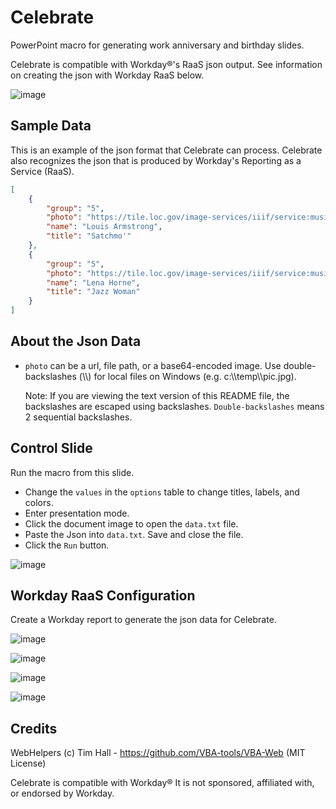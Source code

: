# Celebrate
PowerPoint macro for generating work anniversary and birthday slides.

Celebrate is compatible with Workday®'s RaaS json output. See information on creating the json with Workday RaaS below.

![image](https://user-images.githubusercontent.com/413552/122630517-309abe80-d079-11eb-8882-364dc13029ee.png)

## Sample Data

This is an example of the json format that Celebrate can process.  Celebrate also recognizes the json that is produced by Workday's Reporting as a Service (RaaS).

```json
[
	{
		"group": "5",
		"photo": "https://tile.loc.gov/image-services/iiif/service:music:musgottlieb:musgottlieb-00151:ver01:0001/full/pct:25.0/0/default.jpg",
		"name": "Louis Armstrong",
		"title": "Satchmo'"
	},
	{
		"group": "5",
		"photo": "https://tile.loc.gov/image-services/iiif/service:music:musgottlieb:musgottlieb-04291:ver01:0001/full/pct:25.0/0/default.jpg",
		"name": "Lena Horne",
		"title": "Jazz Woman"
	}
]
```

## About the Json Data
* `photo` can be a url, file path, or a base64-encoded image.  Use double-backslashes (\\\\) for local files on Windows (e.g. c:\\\\temp\\\\pic.jpg).  
  
  Note: If you are viewing the text version of this README file, the backslashes are escaped using backslashes. `Double-backslashes` means 2 sequential backslashes.

## Control Slide
Run the macro from this slide.
* Change the `values` in the `options` table to change titles, labels, and colors.
* Enter presentation mode.
* Click the document image to open the `data.txt` file.
* Paste the Json into `data.txt`. Save and close the file.
* Click the `Run` button.

![image](https://user-images.githubusercontent.com/413552/122657872-0f3ede80-d11c-11eb-85be-d302dc764581.png)



## Workday RaaS Configuration

Create a Workday report to generate the json data for Celebrate.

![image](https://user-images.githubusercontent.com/413552/122632795-e7069f80-d089-11eb-86a7-005757839e99.png)

![image](https://user-images.githubusercontent.com/413552/122632897-7ca22f00-d08a-11eb-9413-b15471d13140.png)

![image](https://user-images.githubusercontent.com/413552/122632963-cf7be680-d08a-11eb-88ca-0be1db14e83d.png)

![image](https://user-images.githubusercontent.com/413552/122633079-80828100-d08b-11eb-923a-753a884192db.png)


## Credits
WebHelpers
(c) Tim Hall - https://github.com/VBA-tools/VBA-Web (MIT License)

Celebrate is compatible with Workday®
It is not sponsored, affiliated with, or endorsed by Workday.

